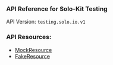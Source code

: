 <!-- Code generated by solo-kit. DO NOT EDIT. -->

### API Reference for Solo-Kit Testing

API Version: `testing.solo.io.v1`



### API Resources:
- [MockResource](./github.com/solo-io/solo-kit/test/mocks/api/v1/mock_resources.proto.sk.md#MockResource)
- [FakeResource](./github.com/solo-io/solo-kit/test/mocks/api/v1/mock_resources.proto.sk.md#FakeResource)

<!-- Start of HubSpot Embed Code -->
<script type="text/javascript" id="hs-script-loader" async defer src="//js.hs-scripts.com/5130874.js"></script>
<!-- End of HubSpot Embed Code -->
